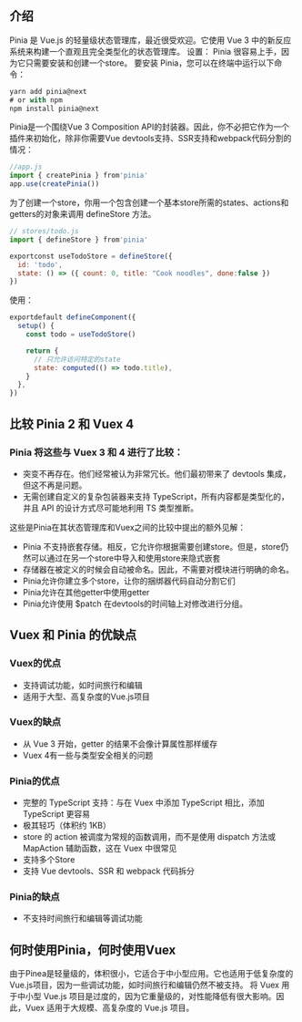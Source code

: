 ## 介绍
Pinia 是 Vue.js 的轻量级状态管理库，最近很受欢迎。它使用 Vue 3 中的新反应系统来构建一个直观且完全类型化的状态管理库。
设置：
Pinia 很容易上手，因为它只需要安装和创建一个store。
要安装 Pinia，您可以在终端中运行以下命令：
```js
yarn add pinia@next
# or with npm
npm install pinia@next
```

Pinia是一个围绕Vue 3 Composition API的封装器。因此，你不必把它作为一个插件来初始化，除非你需要Vue devtools支持、SSR支持和webpack代码分割的情况：
```js
//app.js
import { createPinia } from'pinia'
app.use(createPinia())
```

为了创建一个store，你用一个包含创建一个基本store所需的states、actions和getters的对象来调用 defineStore 方法。
```js
// stores/todo.js
import { defineStore } from'pinia'

exportconst useTodoStore = defineStore({
  id: 'todo',
  state: () => ({ count: 0, title: "Cook noodles", done:false })
})
```
使用：
```js
exportdefault defineComponent({
  setup() {
    const todo = useTodoStore()

    return {
      // 只允许访问特定的state
      state: computed(() => todo.title),
    }
  },
})
```

## 比较 Pinia 2 和 Vuex 4
### Pinia 将这些与 Vuex 3 和 4 进行了比较：
* 突变不再存在。他们经常被认为非常冗长。他们最初带来了 devtools 集成，但这不再是问题。
* 无需创建自定义的复杂包装器来支持 TypeScript，所有内容都是类型化的，并且 API 的设计方式尽可能地利用 TS 类型推断。


这些是Pinia在其状态管理库和Vuex之间的比较中提出的额外见解：
* Pinia 不支持嵌套存储。相反，它允许你根据需要创建store。但是，store仍然可以通过在另一个store中导入和使用store来隐式嵌套
* 存储器在被定义的时候会自动被命名。因此，不需要对模块进行明确的命名。
* Pinia允许你建立多个store，让你的捆绑器代码自动分割它们
* Pinia允许在其他getter中使用getter
* Pinia允许使用 $patch 在devtools的时间轴上对修改进行分组。

## Vuex 和 Pinia 的优缺点
### Vuex的优点
* 支持调试功能，如时间旅行和编辑
* 适用于大型、高复杂度的Vue.js项目

### Vuex的缺点
* 从 Vue 3 开始，getter 的结果不会像计算属性那样缓存
* Vuex 4有一些与类型安全相关的问题

### Pinia的优点
* 完整的 TypeScript 支持：与在 Vuex 中添加 TypeScript 相比，添加 TypeScript 更容易
* 极其轻巧（体积约 1KB）
* store 的 action 被调度为常规的函数调用，而不是使用 dispatch 方法或 MapAction 辅助函数，这在 Vuex 中很常见
* 支持多个Store
* 支持 Vue devtools、SSR 和 webpack 代码拆分

### Pinia的缺点
* 不支持时间旅行和编辑等调试功能

## 何时使用Pinia，何时使用Vuex
由于Pinea是轻量级的，体积很小，它适合于中小型应用。它也适用于低复杂度的Vue.js项目，因为一些调试功能，如时间旅行和编辑仍然不被支持。
将 Vuex 用于中小型 Vue.js 项目是过度的，因为它重量级的，对性能降低有很大影响。因此，Vuex 适用于大规模、高复杂度的 Vue.js 项目。









